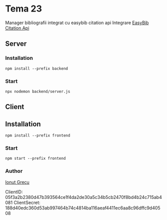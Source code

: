 # Tema 23
Manager bibliografii integrat cu easybib citation api
Integrare [EasyBib Citation Api](https://api.citation-api.com/demo/examples)

## Server
### Installation
`npm install --prefix backend`

### Start
`npx nodemon backend/server.js`

## Client
## Installation
`npm install --prefix frontend`

### Start
`npm start --prefix frontend`

### Author
[Ionut Grecu](https://grecu.eu)

ClientID: 05f3a2b2380d47b393564ce1f4da2de30a5c34b5cb2470f8bd4b24c715ab4081
ClientSecret: 188d40edc360d53ab997464b74c4814ba116aeaf4411ec6aa8c96dffc9d40508
